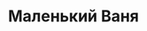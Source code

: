 ---
layout: story
title: Маленький Ваня
section: story
category: Fashion
text: |- 
    Ivan Goldfinch exudes a boyish charm as Little Vanya under the eye of Oscar Zabala’s camera. Amidst contrasting textures and retro, ambient colors, Little Vanya plays with rope, subverting gender expectations typically associated with shibari and bondage.
credits: |-
    Model: [Ivan](https://www.instagram.com/littlevanya/)

    Photography: [Oscar  Zabala](https://www.instagram.com/oscarzabala/)

    Produce: [Philip Errico](https://www.instagram.com/philiphilia/)

    Style: Samantha Kim

    Groom: [Mark Alan](https://www.instagram.com/mark.alan.hair/)

    Shibari Art: [Marie](https://www.instagram.com/marie.sauvage/)

images:
  - /assets/img/uploads/6-1.jpg
volume: Vol. II
---